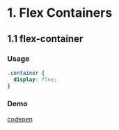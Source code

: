 # 1. Flex Containers

## 1.1 flex-container
### Usage
```css
.container {
  display: flex;
}
```

### Demo 
[codepen](https://codepen.io/andrius111/pen/abOXXYj)